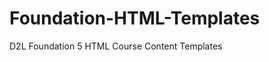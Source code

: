 Foundation-HTML-Templates
=========================

D2L Foundation 5 HTML Course Content Templates
